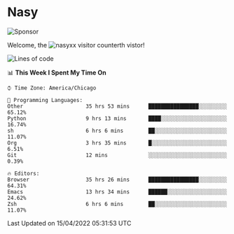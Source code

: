 # Nasy

<!--
<p align="center">
<img height="200" src="https://github-readme-stats.vercel.app/api?username=nasyxx&count_private=true&show_icons=true&theme=dracula&include_all_commits=true"/>
<img height="200" src="https://github-readme-stats.vercel.app/api/top-langs/?username=nasyxx&theme=dracula&hide=html,jupyter+notebook&count_private=true&show_icons=true"/>
</p>

  
----------------
-->

![Sponsor](https://img.shields.io/static/v1.svg?label=Sponsor&message=%E2%9D%A4&logo=GitHub&style=flat&color=pink)
 
Welcome, the ![nasyxx visitor counter](https://count.getloli.com/get/@nasyxx?theme=rule34)th vistor!
 
<!--START_SECTION:waka-->
![Lines of code](https://img.shields.io/badge/From%20Hello%20World%20I%27ve%20Written-5%20Million%20lines%20of%20code-blue)

📊 **This Week I Spent My Time On** 

```text
⌚︎ Time Zone: America/Chicago

💬 Programming Languages: 
Other                    35 hrs 53 mins      ████████████████░░░░░░░░░   65.12% 
Python                   9 hrs 13 mins       ████░░░░░░░░░░░░░░░░░░░░░   16.74% 
sh                       6 hrs 6 mins        ██░░░░░░░░░░░░░░░░░░░░░░░   11.07% 
Org                      3 hrs 35 mins       █░░░░░░░░░░░░░░░░░░░░░░░░   6.51% 
Git                      12 mins             ░░░░░░░░░░░░░░░░░░░░░░░░░   0.39%

🔥 Editors: 
Browser                  35 hrs 26 mins      ████████████████░░░░░░░░░   64.31% 
Emacs                    13 hrs 34 mins      ██████░░░░░░░░░░░░░░░░░░░   24.62% 
Zsh                      6 hrs 6 mins        ██░░░░░░░░░░░░░░░░░░░░░░░   11.07%

```


 Last Updated on 15/04/2022 05:31:53 UTC
<!--END_SECTION:waka-->

<!-- ![visitors](https://visitor-badge.laobi.icu/badge?page_id=nasyxx.nasyxx) -->
